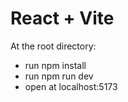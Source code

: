 # React + Vite

At the root directory:

- run npm install
- run npm run dev
- open at localhost:5173